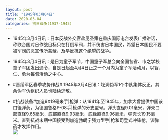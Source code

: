 ```yaml
---
layout: post
title: "1945年03月04日"
date: 2020-03-04
categories: 抗日战争(1937-1945)
---
```


<meta name="referrer" content="no-referrer" />

- 1945年3月4日讯：日本反战外交官盐见圣策在重庆国际电台发表广播讲话，称联合国对日作战目标只在打倒军阀，并不伤害日本国民，希望日本国民不要被军阀的恶宣传所蒙蔽，及早反抗这个绝望的战争。 

- 1945年3月4日讯：是日为童子军节，中国童子军总会向全国各省、市之学校童子军团发出通令，自是日起至4月4日止之一个月内为童子军活动月，以智、仁、勇为每旬活动之中心。 

- #晋绥军区春季攻势作战# 1945年3月4日讯：圪洞伪军1个中队集体反正，其余伪军伪组织人员也陆续逃散。 

- #抗战装备#加造9X19毫米手|枪弹：从1941年至1945年，加拿大曾提供中国该口径弹药，为德国鲁格P-08手|枪弹的分支型号。弹头直径9.01毫米，弹壳口部直径9.65毫米，底部直径9.93毫米，底缘直径9.96毫米，弹壳长19.15毫米。直到抗战末期中国接受到加造勃朗宁强力型手|枪和司登式冲锋枪，该弹药才发挥作用。 <br/><img src="https://wx2.sinaimg.cn/large/aca367d8ly1gchnzkijhtj20a00gaq5y.jpg" />


